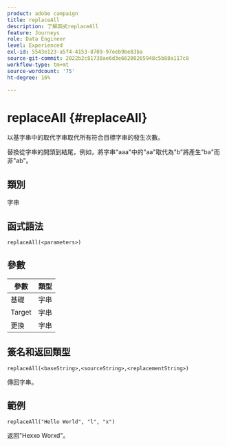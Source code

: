 ```yaml
---
product: adobe campaign
title: replaceAll
description: 了解函式replaceAll
feature: Journeys
role: Data Engineer
level: Experienced
exl-id: 5543e123-a5f4-4153-8709-97eeb9be83ba
source-git-commit: 2022b2c81738ae6d3e66280265948c5b88a117c8
workflow-type: tm+mt
source-wordcount: '75'
ht-degree: 16%

---
```


# replaceAll {#replaceAll}

以基字串中的取代字串取代所有符合目標字串的發生次數。

替換從字串的開頭到結尾，例如，將字串&quot;aaa&quot;中的&quot;aa&quot;取代為&quot;b&quot;將產生&quot;ba&quot;而非&quot;ab&quot;。

## 類別

字串

## 函式語法

`replaceAll(<parameters>)`

## 參數

| 參數 | 類型 |
|-----------|--------------|
| 基礎 | 字串 |
| Target | 字串 |
| 更換 | 字串 |

## 簽名和返回類型

`replaceAll(<baseString>,<sourceString>,<replacementString>)`

傳回字串。

## 範例

`replaceAll("Hello World", "l", "x")`

返回&quot;Hexxo Worxd&quot;。
